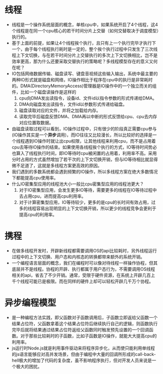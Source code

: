 # 线程

* 线程是一个操作系统层面的概念，单核cpu中，如果系统开启了4个线程，这4个线程是在同一个cpu核心的若干时间分片上交替（如何交替取决于调度模型）执行的。
* 基于上面的前提，如果让4个线程挨个执行，且只有上一个执行完毕才执行下一个，由于每个线程执行耗时是一定的，整个挨个执行过程中只发生了三次线程上下文切换，与在若干时间分片上交替执行的多次上下文切换相比，岂不是效率更高，那为什么还要采取交替执行的策略呢？多线程模型存在的意义又何在呢？
* IO包括网络数据传输、磁盘读写、键盘音视频这些输入输出，系统中最主要的两种IO形式就是磁盘和网络，IO操作相比于程序在cpu中的执行是非常耗时的。DMA(DirectoryMemoryAccess)管理器是IO操作中的一个独立而关的组件，比如一个磁盘读操作是这样的
  1. cpu向DMA发出读指令，设备id、文件id以指令参数的形式传递给DMA。
  2. DMA向磁盘发出读指令，文件id以参数形式传递给磁盘。
  3. 磁盘读取对应的文件，并将之加载给内存。
  4. 读取完毕后磁盘反馈DMA、DMA再以中断的形式反馈给cpu、cpu去内存对应位置取数据。
* 由磁盘读取过程可以看到，IO操作过程中，只有很少的阶段真正需要cpu参与(IO操作其实是一个**异步**调用)，而IO往往又比较漫长，所以比较好的选择是一个线程遇到IO操作时就让出cpu权限，让其他线程来利用cpu，而不是占用着cpu去等待IO操作的结束。如果使用各线程挨个执行的方式，IO等待时间势必也算入了线程执行时间，即IO等待时cpu被闲置的占用着，利用率不高。采用分时占用的方式虽然增加了若干次的上下文切换开销，但与IO等待相比就显得微不足道了，这就是多线程方案更高效的原因。
* 我们遇到的多数系统都会遇到频繁的IO操作，所以多线程方案在绝大多数情况下都能提高cpu使用率。
* 什么IO密集型应用的线程池大小一般比cpu密集型应用的线程池更大？
  1. 对于IO密集型应用，会发生更多IO等待，需要更多的线程在IO等待过程中去占用cpu，进而提高cpu利用率。
  2. 对于计算密集型应用，IO等待较少，更多的是cpu的长时间有效占用，过多的线程容易出现明显的上下文切换开销，所以更少的线程竞争会更利于提高cpu的利用率。

#  携程

* 在做多线程开发时，开辟新线程都需要调用OS的api比较耗时，另外线程运行过程中的上下文切换、用户态和内核态的转换都带来额外的系统开销。
* 一个编程语言层面的概念，我们在编程时可以像对待线程一样操作协程，但其底层并不是线程。协程的开辟、执行都属于用户态行为，不需要调用OS线程相关的api，省去了不少开销。通常，受限于硬件资源，在系统上开辟几百上千个线程可能已是极限。而在同样的硬件上却可以轻松开辟几千万个协程。

#  异步编程模型

* 是一种编程方法实践，即父函数对子函数调用后，子函数立即返给父函数一个结果占位符，父函数拿着这个结果占位符后继续执行自己的逻辑，则函数执行完毕后就将结果通过结果占位符返给父函数同时触发预先设置的一个回调函数。对于那些比较耗时的子函数，比如子函数是IO操作，就能大大提高cpu的利用率。
* js运行时Node.js就是利用事件驱动来将程序异步化，从而使只能利用单线程的js语言能够应对高并发场景，但由于编程中大量的回调所形成的call-back-hell极大的增加了代码的复杂度，虽不影响程序执行，但对开发人员来说是一个极大的困扰。

